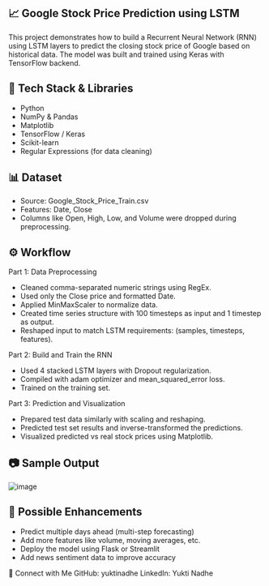 ## 📈 Google Stock Price Prediction using LSTM
This project demonstrates how to build a Recurrent Neural Network (RNN) using LSTM layers to predict the closing stock price of Google based on historical data. The model was built and trained using Keras with TensorFlow backend.

## 🧠 Tech Stack & Libraries
- Python
- NumPy & Pandas
- Matplotlib
- TensorFlow / Keras
- Scikit-learn
- Regular Expressions (for data cleaning)

## 📊 Dataset
- Source: Google_Stock_Price_Train.csv
- Features: Date, Close
- Columns like Open, High, Low, and Volume were dropped during preprocessing.

## ⚙️ Workflow
Part 1: Data Preprocessing
- Cleaned comma-separated numeric strings using RegEx.
- Used only the Close price and formatted Date.
- Applied MinMaxScaler to normalize data.
- Created time series structure with 100 timesteps as input and 1 timestep as output.
- Reshaped input to match LSTM requirements: (samples, timesteps, features).

Part 2: Build and Train the RNN
- Used 4 stacked LSTM layers with Dropout regularization.
- Compiled with adam optimizer and mean_squared_error loss.
- Trained on the training set.

Part 3: Prediction and Visualization
- Prepared test data similarly with scaling and reshaping.
- Predicted test set results and inverse-transformed the predictions.
- Visualized predicted vs real stock prices using Matplotlib.

## 📷 Sample Output
![image](https://github.com/user-attachments/assets/4de7711f-b714-48d0-bde2-4da0c765cd90)


## 📌 Possible Enhancements
- Predict multiple days ahead (multi-step forecasting)
- Add more features like volume, moving averages, etc.
- Deploy the model using Flask or Streamlit
- Add news sentiment data to improve accuracy

🤝 Connect with Me
GitHub: yuktinadhe
LinkedIn: Yukti Nadhe
